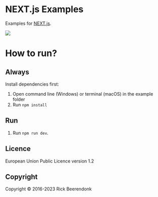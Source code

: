 # NEXT.js Examples

Examples for [NEXT.js](https://nextjs.org/).

![](https://img.shields.io/github/license/rickbeerendonk/nextjs-examples.svg)

# How to run?

## Always

Install dependencies first:

1. Open command line (Windows) or terminal (macOS) in the example folder
2. Run `npm install`

## Run

1. Run `npm run dev`.

## Licence

European Union Public Licence version 1.2

## Copyright

Copyright © 2016-2023 Rick Beerendonk
